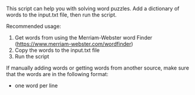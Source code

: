 This script can help you with solving word puzzles.
Add a dictionary of words to the input.txt file, then run the script.

Recommended usage:
1. Get words from using the Merriam-Webster word Finder (https://www.merriam-webster.com/wordfinder)
2. Copy the words to the input.txt file
3. Run the script

If manually adding words or getting words from another source, make sure that the words are in the following format:
- one word per line